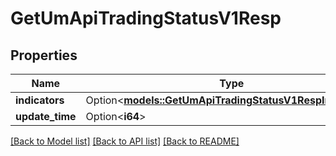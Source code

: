 # GetUmApiTradingStatusV1Resp

## Properties

Name | Type | Description | Notes
------------ | ------------- | ------------- | -------------
**indicators** | Option<[**models::GetUmApiTradingStatusV1RespIndicators**](GetUmApiTradingStatusV1Resp_indicators.md)> |  | [optional]
**update_time** | Option<**i64**> |  | [optional]

[[Back to Model list]](../README.md#documentation-for-models) [[Back to API list]](../README.md#documentation-for-api-endpoints) [[Back to README]](../README.md)


